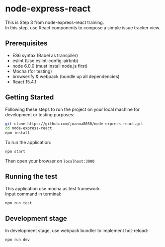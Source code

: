 # node-express-react

This is Step 3 from node-express-react training.  
In this step, use React components to compose a simple issue tracker view.

## Prerequisites
- ES6 syntax (Babel as transpiler)
- eslint (Use eslint-config-airbnb)
- node 6.0.0 (must install node.js first)
- Mocha (for testing)
- browserify & webpack (bundle up all dependencies)
- React 15.4.1

## Getting Started
Following these steps to run the project on your local machine for development or testing purposes:  

``` sh
git clone https://github.com/joanna8030/node-express-react.git
cd node-express-react
npm install
```
To run the application:
``` sh
npm start
```
Then open your browser on `localhost:3000`

## Running the test
This application use mocha as test framework.  
Input command in terminal:
``` sh
npm run test
```

## Development stage
In development stage, use webpack bundler to implement hot-reload:
``` sh
npm run dev
```
